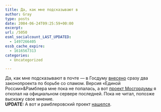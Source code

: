 ```yaml
---
title: Да, как мне подсказывают в
author: Gray
type: posts
date: 2004-06-24T09:25:59+00:00
excerpt:
url: /5050
esml_socialcount_LAST_UPDATED:
  - 1497266405
essb_cache_expire:
  - 1616567313
categories:
  - Uncategorized

---
```








Да, как мне подсказывают в почте &#8212; в Госдуму [внесено][1] сразу два законопроекта по борьбе со спамом. Версия &#171;Единой России&#187;&Рамблера мне пока не попалась, а вот [проект Мосгордумы][2] я откопал на официальном сервере последней. Пока не читал, попозже выскажу свое мнение.  
**UPDATE:** А вот и рамблеровский проект [нашелся][3].

 [1]: http://top.rbc.ru/index.shtml?/news/daythemes/2004/06/24/24093243_bod.shtml
 [2]: http://duma.mos.ru/cgi-bin/prj_txt?vid=1&viddoc=3&unom=295
 [3]: http://www.strakh.ru/spamlawedinayarossiya.htm